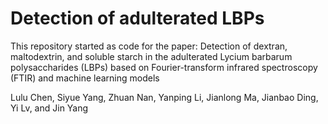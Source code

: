 # Detection of adulterated LBPs

This repository started as code for the paper:
Detection of dextran, maltodextrin, and soluble starch in the adulterated Lycium barbarum polysaccharides (LBPs) based on Fourier-transform infrared spectroscopy (FTIR) and machine learning models 

Lulu Chen, Siyue Yang, Zhuan Nan, Yanping Li, Jianlong Ma, Jianbao Ding, Yi Lv, and Jin Yang

